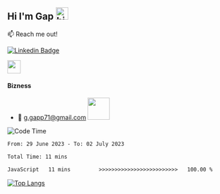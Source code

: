 ## Hi I'm Gap <img src="https://user-images.githubusercontent.com/1303154/88677602-1635ba80-d120-11ea-84d8-d263ba5fc3c0.gif" width="28px" height="28px" alt="hi"> 
:mailbox: Reach me out!

[![Linkedin Badge](https://img.shields.io/badge/-Ratchapat-0e76a8?style=flat&labelColor=0e76a8&logo=linkedin&logoColor=white)](https://www.linkedin.com/in/ratchapat-teowsuwan-019b67270/)

<img src="https://media.giphy.com/media/WUlplcMpOCEmTGBtBW/giphy.gif" width="30"> 

#### Bizness
- :email: g.gapp71@gmail.com <img src="https://media.giphy.com/media/12oufCB0MyZ1Go/giphy.gif" width="50">

<!--START_SECTION:waka-->
![Code Time](http://img.shields.io/badge/Code%20Time-2%20hrs%2014%20mins-blue)

```txt
From: 29 June 2023 - To: 02 July 2023

Total Time: 11 mins

JavaScript   11 mins         >>>>>>>>>>>>>>>>>>>>>>>>>   100.00 %
```

<!--END_SECTION:waka-->
[![Top Langs](https://github-readme-stats.vercel.app/api/top-langs/?username=Jirut01&layout=pie)](https://github.com/Jirut01/github-readme-stats)

